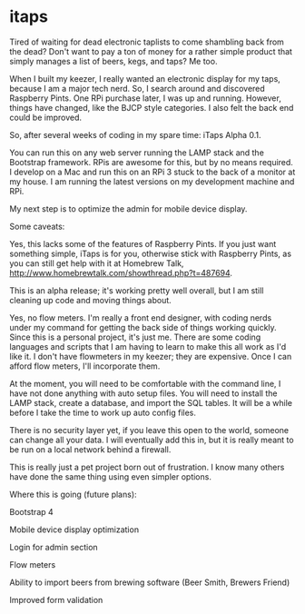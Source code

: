 # itaps

Tired of waiting for dead electronic taplists to come shambling back from the dead? Don't want to pay a ton of money for a rather simple product that simply manages a list of beers, kegs, and taps? Me too.

When I built my keezer, I really wanted an electronic display for my taps, because I am a major tech nerd. So, I search around and discovered Raspberry Pints. One RPi purchase later, I was up and running. However, things have changed, like the BJCP style categories. I also felt the back end could be improved.

So, after several weeks of coding in my spare time: iTaps Alpha 0.1.

You can run this on any web server running the LAMP stack and the Bootstrap framework. RPis are awesome for this, but by no means required. I develop on a Mac and run this on an RPi 3 stuck to the back of a monitor at my house. I am running the latest versions on my development machine and RPi.

My next step is to optimize the admin for mobile device display.

Some caveats:

Yes, this lacks some of the features of Raspberry Pints. If you just want something simple, iTaps is for you, otherwise stick with Raspberry Pints, as you can still get help with it at Homebrew Talk, http://www.homebrewtalk.com/showthread.php?t=487694.

This is an alpha release; it's working pretty well overall, but I am still cleaning up code and moving things about.

Yes, no flow meters. I'm really a front end designer, with coding nerds under my command for getting the back side of things working quickly. Since this is a personal project, it's just me. There are some coding languages and scripts that I am having to learn to make this all work as I'd like it. I don't have flowmeters in my keezer; they are expensive. Once I can afford flow meters, I'll incorporate them. 

At the moment, you will need to be comfortable with the command line, I have not done anything with auto setup files. You will need to install the LAMP stack, create a database, and import the SQL tables. It will be a while before I take the time to work up auto config files.

There is no security layer yet, if you leave this open to the world, someone can change all your data. I will eventually add this in, but it is really meant to be run on a local network behind a firewall.

This is really just a pet project born out of frustration. I know many others have done the same thing using even simpler options.

Where this is going (future plans):

Bootstrap 4

Mobile device display optimization

Login for admin section

Flow meters

Ability to import beers from brewing software (Beer Smith, Brewers Friend)

Improved form validation
